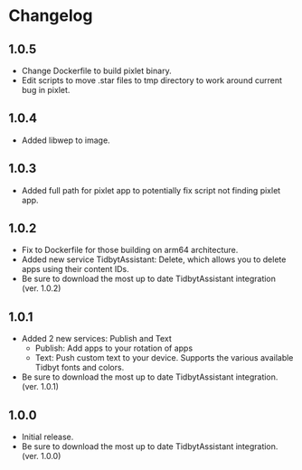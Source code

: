 # Changelog
## 1.0.5
- Change Dockerfile to build pixlet binary.
- Edit scripts to move .star files to tmp directory to work around current bug in pixlet.

## 1.0.4
- Added libwep to image.

## 1.0.3
- Added full path for pixlet app to potentially fix script not finding pixlet app.

## 1.0.2
- Fix to Dockerfile for those building on arm64 architecture.
- Added new service TidbytAssistant: Delete, which allows you to delete apps using their content IDs.
- Be sure to download the most up to date TidbytAssistant integration (ver. 1.0.2)

## 1.0.1
- Added 2 new services: Publish and Text
    - Publish: Add apps to your rotation of apps
    - Text: Push custom text to your device. Supports the various available Tidbyt fonts and colors.
- Be sure to download the most up to date TidbytAssistant integration. (ver. 1.0.1)

## 1.0.0
- Initial release. 
- Be sure to download the most up to date TidbytAssistant integration. (ver. 1.0.0)
